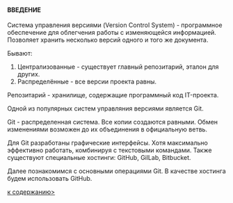 #### ВВЕДЕНИЕ
Система управления версиями (Version Control System) - программное обеспечение для облегчения работы с изменяющейся информацией.
Позволяет хранить несколько версий одного и того же документа.

Бывают:
1. Централизованные - существует главный репозитарий, эталон для других.
2. Распределённые - все версии проекта равны.

Репозитарий - хранилище, содержащие программный код IT-проекта.

Одной из популярных систем управляния версиями является Git.

Git - распределенная система. Все копии создаются равными. Обмен изменениями возможен до их объединения в официальную ветвь.

Для Git разработаны графические интерфейсы. Хотя максимально эффективно работать, комбинируя с текстовыми командами. Также существуют специальные хостинги: GitHub, GilLab, Bitbucket.

Далее познакомимся с основными операциями Git. В качестве хостинга будем использовать GitHub.

[к содержанию>](readme.md)
